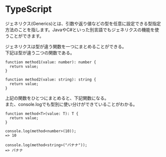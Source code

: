 # TypeScript


ジェネリクス(Generics)とは、引数や返り値などの型を任意に設定できる型指定方法のことを指します。JavaやC#といった別言語でもジェネリクスの機能を使うことができます。  

ジェネリクスは型が違う関数を一つにまとめることができる。  
下記は型が違う二つの関数である。  
```
function method1(value: number): number {
  return value;
}

function method2(value: string): string {
  return value;
}
```

上記の関数をひとつにまとめると、下記関数になる。  
また、console.logでも型別に使い分けができていることがわかる。
```
function method<T>(value: T): T {
  return value;
}

console.log(method<number>(10));
=> 10

console.log(method<string>("バナナ"));
=> バナナ
```
